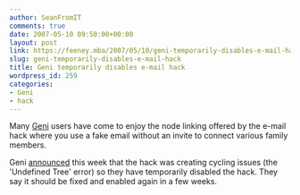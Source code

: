 ```yaml
---
author: SeanFromIT
comments: true
date: 2007-05-10 09:50:00+00:00
layout: post
link: https://feeney.mba/2007/05/10/geni-temporarily-disables-e-mail-hack/
slug: geni-temporarily-disables-e-mail-hack
title: Geni temporarily disables e-mail hack
wordpress_id: 259
categories:
- Geni
- hack
---
```


Many [Geni](http://www.geni.com/) users have come to enjoy the node linking offered by the e-mail hack where you use a fake email without an invite to connect various family members.  
  
Geni [announced](http://forum.geni.com/topic.php?id=423&page&replies=2) this week that the hack was creating cycling issues (the 'Undefined Tree' error) so they have temporarily disabled the hack. They say it should be fixed and enabled again in a few weeks.
